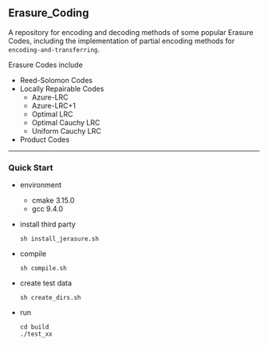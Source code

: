 ## Erasure_Coding

A repository for encoding and decoding methods of some popular Erasure Codes, including the implementation of partial encoding methods for `encoding-and-transferring`.  

Erasure Codes include 

- Reed-Solomon Codes
- Locally Repairable Codes
  - Azure-LRC
  - Azure-LRC+1
  - Optimal LRC
  - Optimal Cauchy LRC
  - Uniform Cauchy LRC
- Product Codes

------

### Quick Start

- environment

  - cmake 3.15.0
  - gcc 9.4.0

- install third party

  ```
  sh install_jerasure.sh
  ```

- compile

  ```
  sh compile.sh
  ```

- create test data

  ```
  sh create_dirs.sh
  ```

- run

  ```
  cd build
  ./test_xx
  ```

  